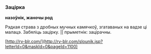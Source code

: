 ### Зацірка
**назоўнік, жаночы род**

Рэдкая страва з дробных мучных камячкоў, згатаваных на вадзе ці малацэ. Забяліць зацірку. || прыметнік: зацірачны.

<a rel="author">[http://rv-blr.com/](http://rv-blr.com/slounik.jsp?letterId=0&maskId=0&pageId=1100)</a>
